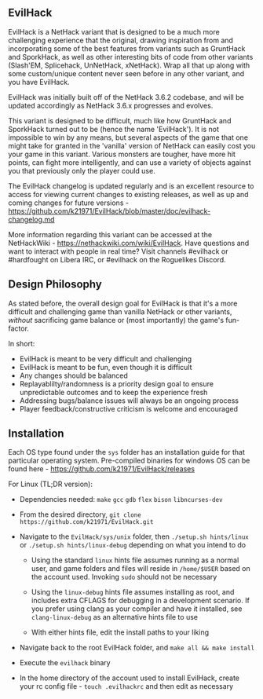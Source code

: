 ## EvilHack

EvilHack is a NetHack variant that is designed to be a much more challenging
experience that the original, drawing inspiration from and incorporating some
of the best features from variants such as GruntHack and SporkHack, as well
as other interesting bits of code from other variants (Slash'EM, Splicehack,
UnNetHack, xNetHack).  Wrap all that up along with some custom/unique content
never seen before in any other variant, and you have EvilHack.

EvilHack was initially built off of the NetHack 3.6.2 codebase, and will be
updated accordingly as NetHack 3.6.x progresses and evolves.

This variant is designed to be difficult, much like how GruntHack and SporkHack
turned out to be (hence the name 'EvilHack').  It is not impossible to win by
any means, but several aspects of the game that one might take for granted in
the 'vanilla' version of NetHack can easily cost you your game in this variant.
Various monsters are tougher, have more hit points, can fight more intelligently,
and can use a variety of objects against you that previously only the player
could use.

The EvilHack changelog is updated regularly and is an excellent resource to
access for viewing current changes to existing releases, as well as up and
coming changes for future versions -
https://github.com/k21971/EvilHack/blob/master/doc/evilhack-changelog.md

More information regarding this variant can be accessed at the NetHackWiki -
https://nethackwiki.com/wiki/EvilHack. Have questions and want to interact
with people in real time? Visit channels #evilhack or #hardfought on Libera
IRC, or #evilhack on the Roguelikes Discord.

## Design Philosophy

As stated before, the overall design goal for EvilHack is that it's a more
difficult and challenging game than vanilla NetHack or other variants,
*without* sacrificing game balance or (most importantly) the game's fun-factor.

In short:
- EvilHack is meant to be very difficult and challenging
- EvilHack is meant to be fun, even though it is difficult
- Any changes should be balanced
- Replayablilty/randomness is a priority design goal to ensure unpredictable
  outcomes and to keep the experience fresh
- Addressing bugs/balance issues will always be an ongoing process
- Player feedback/constructive criticism is welcome and encouraged

## Installation

Each OS type found under the `sys` folder has an installation guide for that
particular operating system. Pre-compiled binaries for windows OS can be
found here - https://github.com/k21971/EvilHack/releases

For Linux (TL;DR version):
- Dependencies needed: `make` `gcc` `gdb` `flex` `bison` `libncurses-dev`
- From the desired directory, `git clone https://github.com/k21971/EvilHack.git`
- Navigate to the `EvilHack/sys/unix` folder, then `./setup.sh hints/linux` or
  `./setup.sh hints/linux-debug` depending on what you intend to do

  - Using the standard `linux` hints file assumes running as a normal user, and
  game folders and files will reside in `/home/$USER` based on the account used.
  Invoking `sudo` should not be necessary

  - Using the `linux-debug` hints file assumes installing as root, and includes
  extra CFLAGS for debugging in a development scenario. If you prefer using clang
  as your compiler and have it installed, see `clang-linux-debug` as an alternative
  hints file to use

  - With either hints file, edit the install paths to your liking
- Navigate back to the root EvilHack folder, and `make all && make install`
- Execute the `evilhack` binary
- In the home directory of the account used to install EvilHack, create your
  rc config file - `touch .evilhackrc` and then edit as necessary
